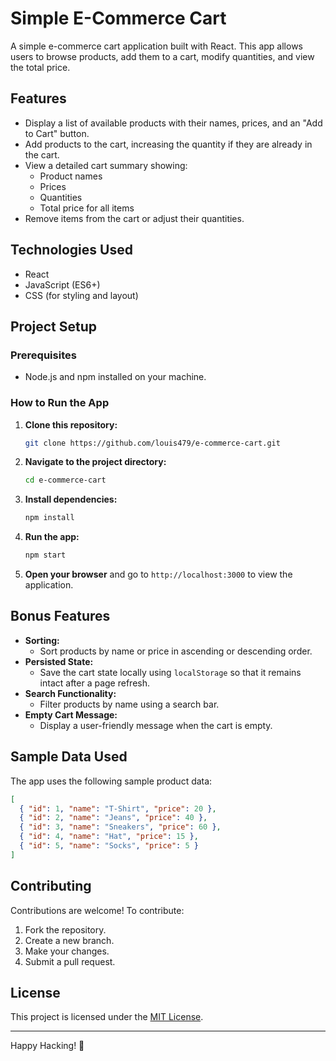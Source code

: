 # Simple E-Commerce Cart

A simple e-commerce cart application built with React. This app allows users to browse products, add them to a cart, modify quantities, and view the total price.

## Features

- Display a list of available products with their names, prices, and an "Add to Cart" button.
- Add products to the cart, increasing the quantity if they are already in the cart.
- View a detailed cart summary showing:
  - Product names
  - Prices
  - Quantities
  - Total price for all items
- Remove items from the cart or adjust their quantities.

## Technologies Used

- React
- JavaScript (ES6+)
- CSS (for styling and layout)

## Project Setup

### Prerequisites

- Node.js and npm installed on your machine.

### How to Run the App

1. **Clone this repository:**

   ```bash
   git clone https://github.com/louis479/e-commerce-cart.git
   ```

2. **Navigate to the project directory:**

   ```bash
   cd e-commerce-cart
   ```

3. **Install dependencies:**

   ```bash
   npm install
   ```

4. **Run the app:**

   ```bash
   npm start
   ```

5. **Open your browser** and go to `http://localhost:3000` to view the application.

## Bonus Features

- **Sorting:**
  - Sort products by name or price in ascending or descending order.
- **Persisted State:**
  - Save the cart state locally using `localStorage` so that it remains intact after a page refresh.
- **Search Functionality:**
  - Filter products by name using a search bar.
- **Empty Cart Message:**
  - Display a user-friendly message when the cart is empty.

## Sample Data Used

The app uses the following sample product data:

```json
[
  { "id": 1, "name": "T-Shirt", "price": 20 },
  { "id": 2, "name": "Jeans", "price": 40 },
  { "id": 3, "name": "Sneakers", "price": 60 },
  { "id": 4, "name": "Hat", "price": 15 },
  { "id": 5, "name": "Socks", "price": 5 }
]
```

## Contributing

Contributions are welcome! To contribute:

1. Fork the repository.
2. Create a new branch.
3. Make your changes.
4. Submit a pull request.

## License

This project is licensed under the [MIT License](LICENSE).

---

Happy Hacking! 🚀

